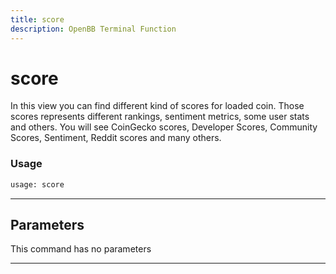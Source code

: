 ```yaml
---
title: score
description: OpenBB Terminal Function
---
```


# score

In this view you can find different kind of scores for loaded coin. Those scores represents different rankings, sentiment metrics, some user stats and others. You will see CoinGecko scores, Developer Scores, Community Scores, Sentiment, Reddit scores and many others.

### Usage

```python
usage: score
```

---

## Parameters

This command has no parameters

---

